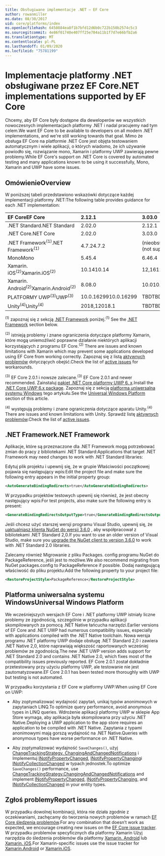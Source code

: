 ```yaml
---
title: Obsługiwane implementacje .NET — EF Core
author: rowanmiller
ms.date: 08/30/2017
uid: core/platforms/index
ms.openlocfilehash: 6450884ea8f1b7bfd12d6b0c722b150b2574c5c3
ms.sourcegitcommit: 4e86f01740e407ff25e704a11b1f7d7e66bfb2a6
ms.translationtype: MT
ms.contentlocale: pl-PL
ms.lasthandoff: 01/09/2020
ms.locfileid: "75781199"
---
```

# <a name="net-implementations-supported-by-ef-core"></a><span data-ttu-id="c485d-102">Implementacje platformy .NET obsługiwane przez EF Core</span><span class="sxs-lookup"><span data-stu-id="c485d-102">.NET implementations supported by EF Core</span></span>

<span data-ttu-id="c485d-103">Chcemy, aby EF Core były dostępne dla deweloperów we wszystkich nowoczesnych implementacjach platformy .NET i nadal pracujemy nad tym celem.</span><span class="sxs-lookup"><span data-stu-id="c485d-103">We want EF Core to be available to developers on all modern .NET implementations, and we're still working towards that goal.</span></span> <span data-ttu-id="c485d-104">Mimo że obsługa EF Core na platformie .NET Core jest objęta testowaniem automatycznym i wiele aplikacji, o których wiadomo, że ich używanie powiodło się, rozwiązanie mono, Xamarin i platformy UWP zawierają pewne problemy.</span><span class="sxs-lookup"><span data-stu-id="c485d-104">While EF Core's support on .NET Core is covered by automated testing and many applications known to be using it successfully, Mono, Xamarin and UWP have some issues.</span></span>

## <a name="overview"></a><span data-ttu-id="c485d-105">Omówienie</span><span class="sxs-lookup"><span data-stu-id="c485d-105">Overview</span></span>

<span data-ttu-id="c485d-106">W poniższej tabeli przedstawiono wskazówki dotyczące każdej implementacji platformy .NET:</span><span class="sxs-lookup"><span data-stu-id="c485d-106">The following table provides guidance for each .NET implementation:</span></span>

| <span data-ttu-id="c485d-107">EF Core</span><span class="sxs-lookup"><span data-stu-id="c485d-107">EF Core</span></span>                       | <span data-ttu-id="c485d-108">2.1</span><span class="sxs-lookup"><span data-stu-id="c485d-108">2.1</span></span>        | <span data-ttu-id="c485d-109">3.0</span><span class="sxs-lookup"><span data-stu-id="c485d-109">3.0</span></span>             | <span data-ttu-id="c485d-110">3.1</span><span class="sxs-lookup"><span data-stu-id="c485d-110">3.1</span></span>        |
|:------------------------------|:-----------|:----------------|:-----------|
| <span data-ttu-id="c485d-111">.NET Standard</span><span class="sxs-lookup"><span data-stu-id="c485d-111">.NET Standard</span></span>                 | <span data-ttu-id="c485d-112">2.0</span><span class="sxs-lookup"><span data-stu-id="c485d-112">2.0</span></span>        | <span data-ttu-id="c485d-113">2.1</span><span class="sxs-lookup"><span data-stu-id="c485d-113">2.1</span></span>             | <span data-ttu-id="c485d-114">2.0</span><span class="sxs-lookup"><span data-stu-id="c485d-114">2.0</span></span>        |
| <span data-ttu-id="c485d-115">.NET Core</span><span class="sxs-lookup"><span data-stu-id="c485d-115">.NET Core</span></span>                     | <span data-ttu-id="c485d-116">2.0</span><span class="sxs-lookup"><span data-stu-id="c485d-116">2.0</span></span>        | <span data-ttu-id="c485d-117">3.0</span><span class="sxs-lookup"><span data-stu-id="c485d-117">3.0</span></span>             | <span data-ttu-id="c485d-118">2.0</span><span class="sxs-lookup"><span data-stu-id="c485d-118">2.0</span></span>        |
| <span data-ttu-id="c485d-119">.NET Framework<sup>(1)</sup></span><span class="sxs-lookup"><span data-stu-id="c485d-119">.NET Framework<sup>(1)</sup></span></span>  | <span data-ttu-id="c485d-120">4.7.2</span><span class="sxs-lookup"><span data-stu-id="c485d-120">4.7.2</span></span>      | <span data-ttu-id="c485d-121">(nieobsługiwane)</span><span class="sxs-lookup"><span data-stu-id="c485d-121">(not supported)</span></span> | <span data-ttu-id="c485d-122">4.7.2</span><span class="sxs-lookup"><span data-stu-id="c485d-122">4.7.2</span></span>      |
| <span data-ttu-id="c485d-123">Mono</span><span class="sxs-lookup"><span data-stu-id="c485d-123">Mono</span></span>                          | <span data-ttu-id="c485d-124">5.4</span><span class="sxs-lookup"><span data-stu-id="c485d-124">5.4</span></span>        | <span data-ttu-id="c485d-125">6.4</span><span class="sxs-lookup"><span data-stu-id="c485d-125">6.4</span></span>             | <span data-ttu-id="c485d-126">5.4</span><span class="sxs-lookup"><span data-stu-id="c485d-126">5.4</span></span>        |
| <span data-ttu-id="c485d-127">Xamarin. iOS<sup>(2)</sup></span><span class="sxs-lookup"><span data-stu-id="c485d-127">Xamarin.iOS<sup>(2)</sup></span></span>     | <span data-ttu-id="c485d-128">10.14</span><span class="sxs-lookup"><span data-stu-id="c485d-128">10.14</span></span>      | <span data-ttu-id="c485d-129">12,16</span><span class="sxs-lookup"><span data-stu-id="c485d-129">12.16</span></span>           | <span data-ttu-id="c485d-130">10.14</span><span class="sxs-lookup"><span data-stu-id="c485d-130">10.14</span></span>      |
| <span data-ttu-id="c485d-131">Xamarin. Android<sup>(2)</sup></span><span class="sxs-lookup"><span data-stu-id="c485d-131">Xamarin.Android<sup>(2)</sup></span></span> | <span data-ttu-id="c485d-132">8.0</span><span class="sxs-lookup"><span data-stu-id="c485d-132">8.0</span></span>        | <span data-ttu-id="c485d-133">10.0</span><span class="sxs-lookup"><span data-stu-id="c485d-133">10.0</span></span>            | <span data-ttu-id="c485d-134">8.0</span><span class="sxs-lookup"><span data-stu-id="c485d-134">8.0</span></span>        |
| <span data-ttu-id="c485d-135">PLATFORMY UWP<sup>(3)</sup></span><span class="sxs-lookup"><span data-stu-id="c485d-135">UWP<sup>(3)</sup></span></span>             | <span data-ttu-id="c485d-136">10.0.16299</span><span class="sxs-lookup"><span data-stu-id="c485d-136">10.0.16299</span></span> | <span data-ttu-id="c485d-137">TBD</span><span class="sxs-lookup"><span data-stu-id="c485d-137">TBD</span></span>             | <span data-ttu-id="c485d-138">10.0.16299</span><span class="sxs-lookup"><span data-stu-id="c485d-138">10.0.16299</span></span> |
| <span data-ttu-id="c485d-139">Unity<sup>(4)</sup></span><span class="sxs-lookup"><span data-stu-id="c485d-139">Unity<sup>(4)</sup></span></span>           | <span data-ttu-id="c485d-140">2018,1</span><span class="sxs-lookup"><span data-stu-id="c485d-140">2018.1</span></span>     | <span data-ttu-id="c485d-141">TBD</span><span class="sxs-lookup"><span data-stu-id="c485d-141">TBD</span></span>             | <span data-ttu-id="c485d-142">2018,1</span><span class="sxs-lookup"><span data-stu-id="c485d-142">2018.1</span></span>     |

<span data-ttu-id="c485d-143"><sup>(1)</sup> zapoznaj się z sekcją [.NET Framework](#net-framework) poniżej.</span><span class="sxs-lookup"><span data-stu-id="c485d-143"><sup>(1)</sup> See the [.NET Framework](#net-framework) section below.</span></span>

<span data-ttu-id="c485d-144"><sup>(2)</sup> istnieją problemy i znane ograniczenia dotyczące platformy Xamarin, które mogą uniemożliwić poprawne działanie niektórych aplikacji korzystających z programu EF Core.</span><span class="sxs-lookup"><span data-stu-id="c485d-144"><sup>(2)</sup> There are issues and known limitations with Xamarin which may prevent some applications developed using EF Core from working correctly.</span></span> <span data-ttu-id="c485d-145">Zapoznaj się z listą [aktywnych problemów](https://github.com/aspnet/entityframeworkCore/issues?q=is%3Aopen+is%3Aissue+label%3Aarea-xamarin) dotyczących obejść.</span><span class="sxs-lookup"><span data-stu-id="c485d-145">Check the list of [active issues](https://github.com/aspnet/entityframeworkCore/issues?q=is%3Aopen+is%3Aissue+label%3Aarea-xamarin) for workarounds.</span></span>

<span data-ttu-id="c485d-146"><sup>(3)</sup> EF Core 2.0.1 i nowsze zalecane.</span><span class="sxs-lookup"><span data-stu-id="c485d-146"><sup>(3)</sup> EF Core 2.0.1 and newer recommended.</span></span> <span data-ttu-id="c485d-147">Zainstaluj [pakiet .NET Core platformy UWP 6. x](https://www.nuget.org/packages/Microsoft.NETCore.UniversalWindowsPlatform/).</span><span class="sxs-lookup"><span data-stu-id="c485d-147">Install the [.NET Core UWP 6.x package](https://www.nuget.org/packages/Microsoft.NETCore.UniversalWindowsPlatform/).</span></span> <span data-ttu-id="c485d-148">Zapoznaj się z sekcją [platforma uniwersalna systemu Windows](#universal-windows-platform) tego artykułu.</span><span class="sxs-lookup"><span data-stu-id="c485d-148">See the [Universal Windows Platform](#universal-windows-platform) section of this article.</span></span>

<span data-ttu-id="c485d-149"><sup>(4)</sup> występują problemy i znane ograniczenia dotyczące aparatu Unity.</span><span class="sxs-lookup"><span data-stu-id="c485d-149"><sup>(4)</sup> There are issues and known limitations with Unity.</span></span> <span data-ttu-id="c485d-150">Sprawdź listę [aktywnych problemów](https://github.com/aspnet/entityframeworkCore/issues?q=is%3Aopen+is%3Aissue+label%3Aarea-unity).</span><span class="sxs-lookup"><span data-stu-id="c485d-150">Check the list of [active issues](https://github.com/aspnet/entityframeworkCore/issues?q=is%3Aopen+is%3Aissue+label%3Aarea-unity).</span></span>

## <a name="net-framework"></a><span data-ttu-id="c485d-151">.NET Framework</span><span class="sxs-lookup"><span data-stu-id="c485d-151">.NET Framework</span></span>

<span data-ttu-id="c485d-152">Aplikacje, które są przeznaczone dla .NET Framework mogą potrzebować zmian do pracy z bibliotekami .NET Standard:</span><span class="sxs-lookup"><span data-stu-id="c485d-152">Applications that target .NET Framework may need changes to work with .NET Standard libraries:</span></span>

<span data-ttu-id="c485d-153">Edytuj plik projektu i upewnij się, że w grupie Właściwości początkowej pojawia się następujący wpis:</span><span class="sxs-lookup"><span data-stu-id="c485d-153">Edit the project file and make sure the following entry appears in the initial property group:</span></span>

``` xml
<AutoGenerateBindingRedirects>true</AutoGenerateBindingRedirects>
```

<span data-ttu-id="c485d-154">W przypadku projektów testowych upewnij się również, że jest obecny następujący wpis:</span><span class="sxs-lookup"><span data-stu-id="c485d-154">For test projects, also make sure the following entry is present:</span></span>

``` xml
<GenerateBindingRedirectsOutputType>true</GenerateBindingRedirectsOutputType>
```

<span data-ttu-id="c485d-155">Jeśli chcesz użyć starszej wersji programu Visual Studio, upewnij się, że [uaktualniasz klienta NuGet do wersji 3.6.0](https://www.nuget.org/downloads) , aby współpracował z bibliotekami .NET Standard 2,0.</span><span class="sxs-lookup"><span data-stu-id="c485d-155">If you want to use an older version of Visual Studio, make sure you [upgrade the NuGet client to version 3.6.0](https://www.nuget.org/downloads) to work with .NET Standard 2.0 libraries.</span></span>

<span data-ttu-id="c485d-156">Zalecamy również Migrowanie z pliku Packages. config programu NuGet do PackageReference, jeśli jest to możliwe.</span><span class="sxs-lookup"><span data-stu-id="c485d-156">We also recommend migrating from NuGet packages.config to PackageReference if possible.</span></span> <span data-ttu-id="c485d-157">Dodaj następującą właściwość do pliku projektu:</span><span class="sxs-lookup"><span data-stu-id="c485d-157">Add the following property to your project file:</span></span>

``` xml
<RestoreProjectStyle>PackageReference</RestoreProjectStyle>
```

## <a name="universal-windows-platform"></a><span data-ttu-id="c485d-158">Platforma uniwersalna systemu Windows</span><span class="sxs-lookup"><span data-stu-id="c485d-158">Universal Windows Platform</span></span>

<span data-ttu-id="c485d-159">We wcześniejszych wersjach EF Core i .NET platformy UWP istniały liczne problemy ze zgodnością, szczególnie w przypadku aplikacji skompilowanych za pomocą .NET Native łańcucha narzędzi.</span><span class="sxs-lookup"><span data-stu-id="c485d-159">Earlier versions of EF Core and .NET UWP had numerous compatibility issues, especially with applications compiled with the .NET Native toolchain.</span></span> <span data-ttu-id="c485d-160">Nowa wersja programu .NET platformy UWP dodaje obsługę .NET Standard 2,0 i zawiera .NET Native 2,0, które naprawiają większość raportowanych wcześniej problemów ze zgodnością.</span><span class="sxs-lookup"><span data-stu-id="c485d-160">The new .NET UWP version adds support for .NET Standard 2.0 and contains .NET Native 2.0, which fixes most of the compatibility issues previously reported.</span></span> <span data-ttu-id="c485d-161">EF Core 2.0.1 został dokładnie przetestowany przy użyciu platformy UWP, ale testowanie nie jest zautomatyzowane.</span><span class="sxs-lookup"><span data-stu-id="c485d-161">EF Core 2.0.1 has been tested more thoroughly with UWP but testing is not automated.</span></span>

<span data-ttu-id="c485d-162">W przypadku korzystania z EF Core w platformy UWP:</span><span class="sxs-lookup"><span data-stu-id="c485d-162">When using EF Core on UWP:</span></span>

* <span data-ttu-id="c485d-163">Aby zoptymalizować wydajność zapytań, unikaj typów anonimowych w zapytaniach LINQ.</span><span class="sxs-lookup"><span data-stu-id="c485d-163">To optimize query performance, avoid anonymous types in LINQ queries.</span></span> <span data-ttu-id="c485d-164">Wdrożenie aplikacji platformy UWP w sklepie App Store wymaga, aby aplikacja była skompilowana przy użyciu .NET Native.</span><span class="sxs-lookup"><span data-stu-id="c485d-164">Deploying a UWP application to the app store requires an application to be compiled with .NET Native.</span></span> <span data-ttu-id="c485d-165">Zapytania z typami anonimowymi mają gorszą wydajność na .NET Native.</span><span class="sxs-lookup"><span data-stu-id="c485d-165">Queries with anonymous types have worse performance on .NET Native.</span></span>

* <span data-ttu-id="c485d-166">Aby zoptymalizować wydajność `SaveChanges()`, użyj [ChangeTrackingStrategy. ChangingAndChangedNotifications](/dotnet/api/microsoft.entityframeworkcore.changetrackingstrategy) i Implementuj [INotifyPropertyChanged](https://msdn.microsoft.com/library/system.componentmodel.inotifypropertychanged.aspx), [INotifyPropertyChanging](https://msdn.microsoft.com/library/system.componentmodel.inotifypropertychanging.aspx)i [INotifyCollectionChanged](https://msdn.microsoft.com/library/system.collections.specialized.inotifycollectionchanged.aspx) w typach jednostek.</span><span class="sxs-lookup"><span data-stu-id="c485d-166">To optimize `SaveChanges()` performance, use [ChangeTrackingStrategy.ChangingAndChangedNotifications](/dotnet/api/microsoft.entityframeworkcore.changetrackingstrategy) and implement [INotifyPropertyChanged](https://msdn.microsoft.com/library/system.componentmodel.inotifypropertychanged.aspx), [INotifyPropertyChanging](https://msdn.microsoft.com/library/system.componentmodel.inotifypropertychanging.aspx), and [INotifyCollectionChanged](https://msdn.microsoft.com/library/system.collections.specialized.inotifycollectionchanged.aspx) in your entity types.</span></span>

## <a name="report-issues"></a><span data-ttu-id="c485d-167">Zgłoś problemy</span><span class="sxs-lookup"><span data-stu-id="c485d-167">Report issues</span></span>

<span data-ttu-id="c485d-168">W przypadku dowolnej kombinacji, która nie działa zgodnie z oczekiwaniami, zachęcamy do tworzenia nowych problemów w ramach [EF Core śledzenia problemów](https://github.com/aspnet/entityframeworkcore/issues/new).</span><span class="sxs-lookup"><span data-stu-id="c485d-168">For any combination that doesn’t work as expected, we encourage creating new issues on the [EF Core issue tracker](https://github.com/aspnet/entityframeworkcore/issues/new).</span></span> <span data-ttu-id="c485d-169">W przypadku problemów specyficznych dla platformy Xamarin Użyj narzędzia do śledzenia problemów dla platformy [Xamarin. Android](https://github.com/xamarin/xamarin-android/issues/new) lub [Xamarin. iOS](https://github.com/xamarin/xamarin-macios/issues/new).</span><span class="sxs-lookup"><span data-stu-id="c485d-169">For Xamarin-specific issues use the issue tracker for [Xamarin.Android](https://github.com/xamarin/xamarin-android/issues/new) or [Xamarin.iOS](https://github.com/xamarin/xamarin-macios/issues/new).</span></span>
